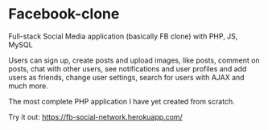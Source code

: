 # Facebook-clone
Full-stack Social Media application (basically FB clone) with PHP, JS, MySQL

Users can sign up, create posts and upload images, like posts, comment on posts, chat with other users, see notifications and user profiles and add users as friends, change user settings, search for users with AJAX and much more.

The most complete PHP application I have yet created from scratch.

Try it out: https://fb-social-network.herokuapp.com/
